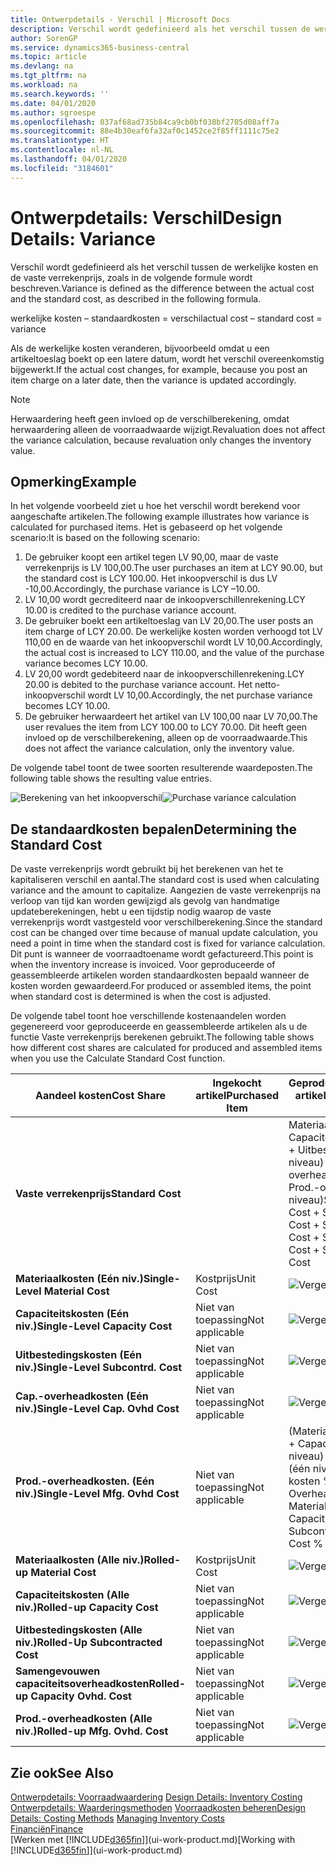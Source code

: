 ```yaml
---
title: Ontwerpdetails - Verschil | Microsoft Docs
description: Verschil wordt gedefinieerd als het verschil tussen de werkelijke kosten en de vaste verrekenprijs, zoals in de volgende formule wordt beschreven.
author: SorenGP
ms.service: dynamics365-business-central
ms.topic: article
ms.devlang: na
ms.tgt_pltfrm: na
ms.workload: na
ms.search.keywords: ''
ms.date: 04/01/2020
ms.author: sgroespe
ms.openlocfilehash: 037af68ad735b84ca9cb0bf038bf2705d08aff7a
ms.sourcegitcommit: 88e4b30eaf6fa32af0c1452ce2f85ff1111c75e2
ms.translationtype: HT
ms.contentlocale: nl-NL
ms.lasthandoff: 04/01/2020
ms.locfileid: "3184601"
---
```

# <a name="design-details-variance"></a><span data-ttu-id="f75db-103">Ontwerpdetails: Verschil</span><span class="sxs-lookup"><span data-stu-id="f75db-103">Design Details: Variance</span></span>
<span data-ttu-id="f75db-104">Verschil wordt gedefinieerd als het verschil tussen de werkelijke kosten en de vaste verrekenprijs, zoals in de volgende formule wordt beschreven.</span><span class="sxs-lookup"><span data-stu-id="f75db-104">Variance is defined as the difference between the actual cost and the standard cost, as described in the following formula.</span></span>  

 <span data-ttu-id="f75db-105">werkelijke kosten – standaardkosten = verschil</span><span class="sxs-lookup"><span data-stu-id="f75db-105">actual cost – standard cost = variance</span></span>  

 <span data-ttu-id="f75db-106">Als de werkelijke kosten veranderen, bijvoorbeeld omdat u een artikeltoeslag boekt op een latere datum, wordt het verschil overeenkomstig bijgewerkt.</span><span class="sxs-lookup"><span data-stu-id="f75db-106">If the actual cost changes, for example, because you post an item charge on a later date, then the variance is updated accordingly.</span></span>  

> [!NOTE]  
>  <span data-ttu-id="f75db-107">Herwaardering heeft geen invloed op de verschilberekening, omdat herwaardering alleen de voorraadwaarde wijzigt.</span><span class="sxs-lookup"><span data-stu-id="f75db-107">Revaluation does not affect the variance calculation, because revaluation only changes the inventory value.</span></span>  

## <a name="example"></a><span data-ttu-id="f75db-108">Opmerking</span><span class="sxs-lookup"><span data-stu-id="f75db-108">Example</span></span>  
 <span data-ttu-id="f75db-109">In het volgende voorbeeld ziet u hoe het verschil wordt berekend voor aangeschafte artikelen.</span><span class="sxs-lookup"><span data-stu-id="f75db-109">The following example illustrates how variance is calculated for purchased items.</span></span> <span data-ttu-id="f75db-110">Het is gebaseerd op het volgende scenario:</span><span class="sxs-lookup"><span data-stu-id="f75db-110">It is based on the following scenario:</span></span>  

1.  <span data-ttu-id="f75db-111">De gebruiker koopt een artikel tegen LV 90,00, maar de vaste verrekenprijs is LV 100,00.</span><span class="sxs-lookup"><span data-stu-id="f75db-111">The user purchases an item at LCY 90.00, but the standard cost is LCY 100.00.</span></span> <span data-ttu-id="f75db-112">Het inkoopverschil is dus LV -10,00.</span><span class="sxs-lookup"><span data-stu-id="f75db-112">Accordingly, the purchase variance is LCY –10.00.</span></span>  
2.  <span data-ttu-id="f75db-113">LV 10,00 wordt gecrediteerd naar de inkoopverschillenrekening.</span><span class="sxs-lookup"><span data-stu-id="f75db-113">LCY 10.00 is credited to the purchase variance account.</span></span>  
3.  <span data-ttu-id="f75db-114">De gebruiker boekt een artikeltoeslag van LV 20,00.</span><span class="sxs-lookup"><span data-stu-id="f75db-114">The user posts an item charge of LCY 20.00.</span></span> <span data-ttu-id="f75db-115">De werkelijke kosten worden verhoogd tot LV 110,00 en de waarde van het inkoopverschil wordt LV 10,00.</span><span class="sxs-lookup"><span data-stu-id="f75db-115">Accordingly, the actual cost is increased to LCY 110.00, and the value of the purchase variance becomes LCY 10.00.</span></span>  
4.  <span data-ttu-id="f75db-116">LV 20,00 wordt gedebiteerd naar de inkoopverschillenrekening.</span><span class="sxs-lookup"><span data-stu-id="f75db-116">LCY 20.00 is debited to the purchase variance account.</span></span> <span data-ttu-id="f75db-117">Het netto-inkoopverschil wordt LV 10,00.</span><span class="sxs-lookup"><span data-stu-id="f75db-117">Accordingly, the net purchase variance becomes LCY 10.00.</span></span>  
5.  <span data-ttu-id="f75db-118">De gebruiker herwaardeert het artikel van LV 100,00 naar LV 70,00.</span><span class="sxs-lookup"><span data-stu-id="f75db-118">The user revalues the item from LCY 100.00 to LCY 70.00.</span></span> <span data-ttu-id="f75db-119">Dit heeft geen invloed op de verschilberekening, alleen op de voorraadwaarde.</span><span class="sxs-lookup"><span data-stu-id="f75db-119">This does not affect the variance calculation, only the inventory value.</span></span>  

 <span data-ttu-id="f75db-120">De volgende tabel toont de twee soorten resulterende waardeposten.</span><span class="sxs-lookup"><span data-stu-id="f75db-120">The following table shows the resulting value entries.</span></span>  

 <span data-ttu-id="f75db-121">![Berekening van het inkoopverschil](media/design_details_inventory_costing_11_purchase_variance.png "Berekening van het inkoopverschil")</span><span class="sxs-lookup"><span data-stu-id="f75db-121">![Purchase variance calculation](media/design_details_inventory_costing_11_purchase_variance.png "Purchase variance calculation")</span></span>  

## <a name="determining-the-standard-cost"></a><span data-ttu-id="f75db-122">De standaardkosten bepalen</span><span class="sxs-lookup"><span data-stu-id="f75db-122">Determining the Standard Cost</span></span>  
 <span data-ttu-id="f75db-123">De vaste verrekenprijs wordt gebruikt bij het berekenen van het te kapitaliseren verschil en aantal.</span><span class="sxs-lookup"><span data-stu-id="f75db-123">The standard cost is used when calculating variance and the amount to capitalize.</span></span> <span data-ttu-id="f75db-124">Aangezien de vaste verrekenprijs na verloop van tijd kan worden gewijzigd als gevolg van handmatige updateberekeningen, hebt u een tijdstip nodig waarop de vaste verrekenprijs wordt vastgesteld voor verschilberekening.</span><span class="sxs-lookup"><span data-stu-id="f75db-124">Since the standard cost can be changed over time because of manual update calculation, you need a point in time when the standard cost is fixed for variance calculation.</span></span> <span data-ttu-id="f75db-125">Dit punt is wanneer de voorraadtoename wordt gefactureerd.</span><span class="sxs-lookup"><span data-stu-id="f75db-125">This point is when the inventory increase is invoiced.</span></span> <span data-ttu-id="f75db-126">Voor geproduceerde of geassembleerde artikelen worden standaardkosten bepaald wanneer de kosten worden gewaardeerd.</span><span class="sxs-lookup"><span data-stu-id="f75db-126">For produced or assembled items, the point when standard cost is determined is when the cost is adjusted.</span></span>  

 <span data-ttu-id="f75db-127">De volgende tabel toont hoe verschillende kostenaandelen worden gegenereerd voor geproduceerde en geassembleerde artikelen als u de functie Vaste verrekenprijs berekenen gebruikt.</span><span class="sxs-lookup"><span data-stu-id="f75db-127">The following table shows how different cost shares are calculated for produced and assembled items when you use the Calculate Standard Cost function.</span></span>  

|<span data-ttu-id="f75db-128">Aandeel kosten</span><span class="sxs-lookup"><span data-stu-id="f75db-128">Cost Share</span></span>|<span data-ttu-id="f75db-129">Ingekocht artikel</span><span class="sxs-lookup"><span data-stu-id="f75db-129">Purchased Item</span></span>|<span data-ttu-id="f75db-130">Geproduceerd/geassembleerd artikel</span><span class="sxs-lookup"><span data-stu-id="f75db-130">Produced/Assembled Item</span></span>|  
|----------------|--------------------|------------------------------|  
|<span data-ttu-id="f75db-131">**Vaste verrekenprijs**</span><span class="sxs-lookup"><span data-stu-id="f75db-131">**Standard Cost**</span></span>||<span data-ttu-id="f75db-132">Materiaalkosten (één niveau) + Capaciteitskosten (één niveau) + Uitbestedingskosten (één niveau) + Cap.-overheadkosten (één niveau) + Prod.-overheadkosten (één niveau)</span><span class="sxs-lookup"><span data-stu-id="f75db-132">Single-Level Material Cost + Single-Level Capacity Cost + Single-Level Subcontrd. Cost + Single-Level Cap. Ovhd. Cost + Single-Level Mfg. Ovhd. Cost</span></span>|  
|<span data-ttu-id="f75db-133">**Materiaalkosten (Eén niv.)**</span><span class="sxs-lookup"><span data-stu-id="f75db-133">**Single-Level Material Cost**</span></span>|<span data-ttu-id="f75db-134">Kostprijs</span><span class="sxs-lookup"><span data-stu-id="f75db-134">Unit Cost</span></span>|<span data-ttu-id="f75db-135">![Vergelijking 1](media/design_details_inventory_costing_11_equation_1.png "Vergelijking 1")</span><span class="sxs-lookup"><span data-stu-id="f75db-135">![Equation 1](media/design_details_inventory_costing_11_equation_1.png "Equation 1")</span></span>|  
|<span data-ttu-id="f75db-136">**Capaciteitskosten (Eén niv.)**</span><span class="sxs-lookup"><span data-stu-id="f75db-136">**Single-Level Capacity Cost**</span></span>|<span data-ttu-id="f75db-137">Niet van toepassing</span><span class="sxs-lookup"><span data-stu-id="f75db-137">Not applicable</span></span>|<span data-ttu-id="f75db-138">![Vergelijking 2](media/design_details_inventory_costing_11_equation_2.png "Vergelijking 2")</span><span class="sxs-lookup"><span data-stu-id="f75db-138">![Equation 2](media/design_details_inventory_costing_11_equation_2.png "Equation 2")</span></span>|  
|<span data-ttu-id="f75db-139">**Uitbestedingskosten (Eén niv.)**</span><span class="sxs-lookup"><span data-stu-id="f75db-139">**Single-Level Subcontrd. Cost**</span></span>|<span data-ttu-id="f75db-140">Niet van toepassing</span><span class="sxs-lookup"><span data-stu-id="f75db-140">Not applicable</span></span>|<span data-ttu-id="f75db-141">![Vergelijking 3](media/design_details_inventory_costing_11_equation_3.png "Vergelijking 3")</span><span class="sxs-lookup"><span data-stu-id="f75db-141">![Equation 3](media/design_details_inventory_costing_11_equation_3.png "Equation 3")</span></span>|  
|<span data-ttu-id="f75db-142">**Cap.-overheadkosten (Eén niv.)**</span><span class="sxs-lookup"><span data-stu-id="f75db-142">**Single-Level Cap. Ovhd Cost**</span></span>|<span data-ttu-id="f75db-143">Niet van toepassing</span><span class="sxs-lookup"><span data-stu-id="f75db-143">Not applicable</span></span>|<span data-ttu-id="f75db-144">![Vergelijking 4](media/design_details_inventory_costing_11_equation_4.png "Vergelijking 4")</span><span class="sxs-lookup"><span data-stu-id="f75db-144">![Equation 4](media/design_details_inventory_costing_11_equation_4.png "Equation 4")</span></span>|  
|<span data-ttu-id="f75db-145">**Prod.-overheadkosten. (Eén niv.)**</span><span class="sxs-lookup"><span data-stu-id="f75db-145">**Single-Level Mfg. Ovhd Cost**</span></span>|<span data-ttu-id="f75db-146">Niet van toepassing</span><span class="sxs-lookup"><span data-stu-id="f75db-146">Not applicable</span></span>|<span data-ttu-id="f75db-147">(Materiaalkosten (één niveau) + Capaciteitskosten (één niveau) + Uitbestedingskosten (één niveau)) \* Indirecte kosten % / 100 + Overheadtarief</span><span class="sxs-lookup"><span data-stu-id="f75db-147">(Single-Level Material Cost + Single-Level Capacity Cost + Single-Level Subcontrd. Cost) \* Indirect Cost % / 100 + Overhead Rate</span></span>|  
|<span data-ttu-id="f75db-148">**Materiaalkosten (Alle niv.)**</span><span class="sxs-lookup"><span data-stu-id="f75db-148">**Rolled-up Material Cost**</span></span>|<span data-ttu-id="f75db-149">Kostprijs</span><span class="sxs-lookup"><span data-stu-id="f75db-149">Unit Cost</span></span>|<span data-ttu-id="f75db-150">![Vergelijking 5](media/design_details_inventory_costing_11_equation_5.png "Vergelijking 5")</span><span class="sxs-lookup"><span data-stu-id="f75db-150">![Equation 5](media/design_details_inventory_costing_11_equation_5.png "Equation 5")</span></span>|  
|<span data-ttu-id="f75db-151">**Capaciteitskosten (Alle niv.)**</span><span class="sxs-lookup"><span data-stu-id="f75db-151">**Rolled-up Capacity Cost**</span></span>|<span data-ttu-id="f75db-152">Niet van toepassing</span><span class="sxs-lookup"><span data-stu-id="f75db-152">Not applicable</span></span>|<span data-ttu-id="f75db-153">![Vergelijking 6](media/design_details_inventory_costing_11_equation_6.png "Vergelijking 6")</span><span class="sxs-lookup"><span data-stu-id="f75db-153">![Equation 6](media/design_details_inventory_costing_11_equation_6.png "Equation 6")</span></span>|  
|<span data-ttu-id="f75db-154">**Uitbestedingskosten (Alle niv.)**</span><span class="sxs-lookup"><span data-stu-id="f75db-154">**Rolled-Up Subcontracted Cost**</span></span>|<span data-ttu-id="f75db-155">Niet van toepassing</span><span class="sxs-lookup"><span data-stu-id="f75db-155">Not applicable</span></span>|<span data-ttu-id="f75db-156">![Vergelijking 7](media/design_details_inventory_costing_11_equation_7.png "Vergelijking 7")</span><span class="sxs-lookup"><span data-stu-id="f75db-156">![Equation 7](media/design_details_inventory_costing_11_equation_7.png "Equation 7")</span></span>|  
|<span data-ttu-id="f75db-157">**Samengevouwen capaciteitsoverheadkosten**</span><span class="sxs-lookup"><span data-stu-id="f75db-157">**Rolled-up Capacity Ovhd. Cost**</span></span>|<span data-ttu-id="f75db-158">Niet van toepassing</span><span class="sxs-lookup"><span data-stu-id="f75db-158">Not applicable</span></span>|<span data-ttu-id="f75db-159">![Vergelijking 8](media/design_details_inventory_costing_11_equation_8.png "Vergelijking 8")</span><span class="sxs-lookup"><span data-stu-id="f75db-159">![Equation 8](media/design_details_inventory_costing_11_equation_8.png "Equation 8")</span></span>|  
|<span data-ttu-id="f75db-160">**Prod.-overheadkosten (Alle niv.)**</span><span class="sxs-lookup"><span data-stu-id="f75db-160">**Rolled-up Mfg. Ovhd. Cost**</span></span>|<span data-ttu-id="f75db-161">Niet van toepassing</span><span class="sxs-lookup"><span data-stu-id="f75db-161">Not applicable</span></span>|<span data-ttu-id="f75db-162">![Vergelijking 9](media/design_details_inventory_costing_11_equation_9.png "Vergelijking 9")</span><span class="sxs-lookup"><span data-stu-id="f75db-162">![Equation 9](media/design_details_inventory_costing_11_equation_9.png "Equation 9")</span></span>|  

## <a name="see-also"></a><span data-ttu-id="f75db-163">Zie ook</span><span class="sxs-lookup"><span data-stu-id="f75db-163">See Also</span></span>  
 <span data-ttu-id="f75db-164">[Ontwerpdetails: Voorraadwaardering](design-details-inventory-costing.md) </span><span class="sxs-lookup"><span data-stu-id="f75db-164">[Design Details: Inventory Costing](design-details-inventory-costing.md) </span></span>  
 <span data-ttu-id="f75db-165">[Ontwerpdetails: Waarderingsmethoden](design-details-costing-methods.md) [Voorraadkosten beheren](finance-manage-inventory-costs.md)</span><span class="sxs-lookup"><span data-stu-id="f75db-165">[Design Details: Costing Methods](design-details-costing-methods.md) [Managing Inventory Costs](finance-manage-inventory-costs.md)</span></span>  
 [<span data-ttu-id="f75db-166">Financiën</span><span class="sxs-lookup"><span data-stu-id="f75db-166">Finance</span></span>](finance.md)  
 <span data-ttu-id="f75db-167">[Werken met [!INCLUDE[d365fin](includes/d365fin_md.md)]](ui-work-product.md)</span><span class="sxs-lookup"><span data-stu-id="f75db-167">[Working with [!INCLUDE[d365fin](includes/d365fin_md.md)]](ui-work-product.md)</span></span>
